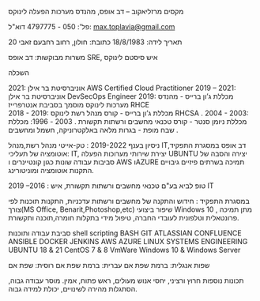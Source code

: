 
מקסים מרזליאקוב – דב אופס, מהנדס מערכות הפעלה לינוקס

פל': 050 - 4797775
דוא"ל: max.toplavia@gmail.com






תאריך לידה: 18/8/1983
כתובת: חולון, רחוב רחבעם זאבי 20
 
 
משרות מבוקשות: דב אופס SRE, איש סיסטם לינוקס

השכלה

2021:  אוניברסיטת בר אילן AWS Certified Cloud Practitioner 
2019 – 2021: אוניברסיטת בר אילן DevSecOps Engineer
2019: מכללת ג’ון ברייס - מהנדס מערכות לינוקס מוסמך בסביבת אנטרפרייז RHCE  
2018 - 2019: מכללת ג’ון ברייס - קורס מנהל רשת לינוקס RHCSA .
2004 - 2003: מכללת ניומן סנטר - קורס טכנאי מחשבים ורשתות תקשורת .
2003 - 1996: מכללת שבח מופת - בגרות מלאה באלקטרוניקה, חשמל ומחשבים .


ניסיון בענף
2019-2022 : טק-אייטי מנהל רשת,מנהל IT,דב אופס
במסגרת התפקיד :אוטומציה של תעליכי IT, יצירת שירותי מערוכות הפעלה UBUNTU
יצירה והסבה של סביבות עבודה שונות כגון קונטיינרים ו AWS וAZURE תמיכה בשרתים פיזיים גיבויים התקנות אוטומציה ומוניטורינג. 

2019 –2016 : טופ לביא בע"ם  טכנאי מחשבים ורשתות תקשורת, איש IT

במסגרת התפקיד : חידוש והתקנה של מחשבים ורשתות עדכניות, התקנות תוכנות לפי צורך(MS Office, Benarit,Photoshop,etc) שיפור ביצועי Windows 10 , מתן תמיכה פרונטאלית וטלפונית לעובדי החברה, טיפול מידי בתקלות חומרה,תוכנה ותקשורת.

סביבת עבודה ותוכנות
shell scripting BASH
GIT
ATLASSIAN CONFLUENCE
ANSIBLE
DOCKER
JENKINS
AWS
AZURE
LINUX SYSTEMS ENGINEERING
UBUNTU 18 & 21
CentOS 7 & 8
VmWare
Windows 10 & Windows Server

שפות
אנגלית: ברמת שפת אם 
עברית: ברמת שפת אם 
רוסית: שפת אם 

תכונות נוספות
חרוץ ורציני, יחסי אנוש מעולים, ראש פתוח, אמין.
מוסר עבודה גבוה, הסתגלות מהירה לשינויים, יכולת למידה גבוה.
